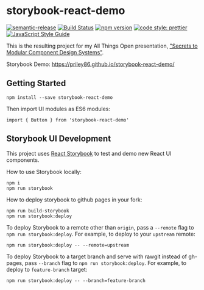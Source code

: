# storybook-react-demo
[![semantic-release](https://img.shields.io/badge/%20%20%F0%9F%93%A6%F0%9F%9A%80-semantic--release-e10079.svg)](https://github.com/semantic-release/semantic-release)
[![Build Status](https://travis-ci.org/priley86/storybook-react-demo.svg?branch=master)](https://travis-ci.org/priley86/storybook-react-demo)
[![npm version](https://badge.fury.io/js/storybook-react-demo.svg)](https://badge.fury.io/js/storybook-react-demo)
[![code style: prettier](https://img.shields.io/badge/code_style-prettier-ff69b4.svg)](https://github.com/prettier/prettier)
[![JavaScript Style Guide](https://img.shields.io/badge/code_style-standard-brightgreen.svg)](https://standardjs.com)

This is the resulting project for my All Things Open presentation, ["Secrets to Modular Component Design Systems"](https://allthingsopen.org/talk/secrets-to-modular-component-design-systems/).

Storybook Demo: https://priley86.github.io/storybook-react-demo/

##  Getting Started
```
npm install --save storybook-react-demo
```

Then import UI modules as ES6 modules:
```
import { Button } from 'storybook-react-demo'
```

## Storybook UI Development
This project uses [React Storybook](https://getstorybook.io/) to test and demo new React UI components.

How to use Storybook locally:
```
npm i
npm run storybook
```

How to deploy storybook to github pages in your fork:
```
npm run build-storybook
npm run storybook:deploy
```

To deploy Storybook to a remote other than `origin`, pass a `--remote` flag to `npm run storybook:deploy`.
For example, to deploy to your `upstream` remote:
```
npm run storybook:deploy -- --remote=upstream
```
To deploy Storybook to a target branch and serve with rawgit instead of gh-pages, pass `--branch` flag
to `npm run storybook:deploy`.
For example, to deploy to `feature-branch` target:
```
npm run storybook:deploy -- --branch=feature-branch
```